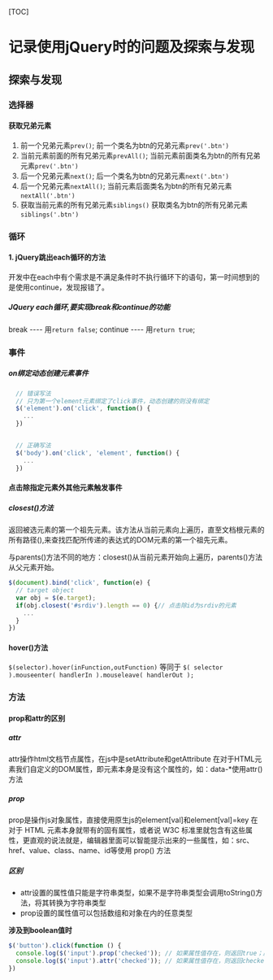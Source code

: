 [TOC]
# 记录使用jQuery时的问题及探索与发现

## 探索与发现
### 选择器
#### 获取兄弟元素
1. 前一个兄弟元素`prev()`;
   前一个类名为btn的兄弟元素`prev('.btn')`
2. 当前元素前面的所有兄弟元素`prevAll()`;
   当前元素前面类名为btn的所有兄弟元素`prev('.btn')`
3. 后一个兄弟元素`next()`;
   后一个类名为btn的兄弟元素`next('.btn')`
4. 后一个兄弟元素`nextAll()`;
   当前元素后面类名为btn的所有兄弟元素`nextAll('.btn')`
5. 获取当前元素的所有兄弟元素`siblings()`
   获取类名为btn的所有兄弟元素`siblings('.btn')`
### 循环
#### 1. jQuery跳出each循环的方法
开发中在each中有个需求是不满足条件时不执行循环下的语句，第一时间想到的是使用continue，发现报错了。
##### JQuery each循环,要实现break和continue的功能
break ---- 用`return false`;
continue ---- 用`return true`;

### 事件
##### on绑定动态创建元素事件
```js
  // 错误写法
  // 只为第一个element元素绑定了click事件，动态创建的则没有绑定
  $('element').on('click', function() {
    ...
  })


  // 正确写法
  $('body').on('click', 'element', function() {
    ...
  })

```

#### 点击除指定元素外其他元素触发事件
##### closest()方法
返回被选元素的第一个祖先元素。该方法从当前元素向上遍历，直至文档根元素的所有路径(<html>),来查找匹配所传递的表达式的DOM元素的第一个祖先元素。

与parents()方法不同的地方：closest()从当前元素开始向上遍历，parents()方法从父元素开始。
```js
$(document).bind('click', function(e) {
  // target object
  var obj = $(e.target);
  if(obj.closest('#srdiv').length == 0) {// 点击除id为srdiv的元素
    ...
  }
})
```

#### hover()方法
`$(selector).hover(inFunction,outFunction)`
等同于
`$( selector ).mouseenter( handlerIn ).mouseleave( handlerOut );`



### 方法
#### prop和attr的区别
##### attr
attr操作html文档节点属性，在js中是setAttribute和getAttribute
在对于HTML元素我们自定义的DOM属性，即元素本身是没有这个属性的，如：data-*使用attr()方法
##### prop
prop是操作js对象属性，直接使用原生js的element[val]和element[val]=key
在对于 HTML 元素本身就带有的固有属性，或者说 W3C 标准里就包含有这些属性，更直观的说法就是，编辑器里面可以智能提示出来的一些属性，如：src、href、value、class、name、id等使用 prop() 方法
##### 区别
+ attr设置的属性值只能是字符串类型，如果不是字符串类型会调用toString()方法，将其转换为字符串类型
+ prop设置的属性值可以包括数组和对象在内的任意类型

**涉及到boolean值时**
```js
$('button').click(function () {
  console.log($('input').prop('checked')); // 如果属性值存在，则返回true；反之则返回false
  console.log($('input').attr('checked')); // 如果属性值存在，则返回checked；反之则返回undefined
})
```